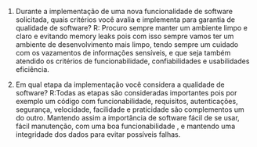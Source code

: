 1. Durante a implementação de uma nova funcionalidade de software solicitada, quais critérios você avalia e implementa para garantia de qualidade de software?
R: Procuro sempre manter um ambiente limpo e claro e evitando memory leaks pois com isso sempre vamos ter um ambiente de desenvolvimento mais limpo, 
tendo sempre um cuidado com os vazamentos de informações sensíveis, e que seja também atendido os critérios de funcionabilidade, confiabilidades e usabilidades
eficiência.


2. Em qual etapa da implementação você considera a qualidade de software?
R:Todas as etapas são consideradas importantes pois por exemplo um código com funcionabilidade, requisitos, autenticações, segurança, velocidade, 
facilidade e praticidade são complementos um do outro. 
Mantendo assim a importância de software fácil de se usar, fácil manutenção, com uma  boa funcionabilidade , 
e mantendo uma integridade dos dados para evitar possíveis falhas.
